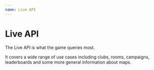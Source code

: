 ```yaml
---
name: Live API
---
```


# Live API

The Live API is what the game queries most.

It covers a wide range of use cases including clubs, rooms, campaigns, leaderboards and some more general information about maps.
